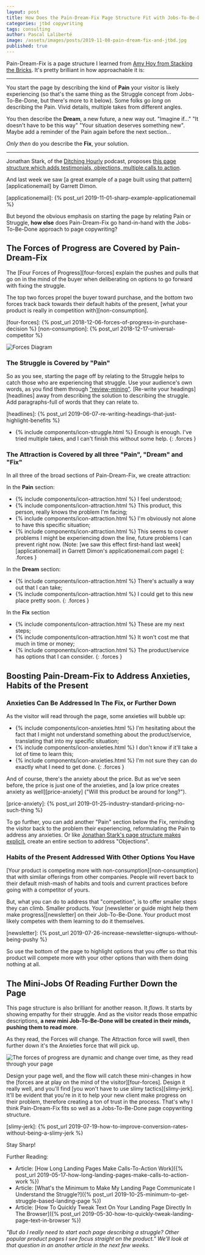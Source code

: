 ```yaml
---
layout: post
title: How Does the Pain-Dream-Fix Page Structure Fit with Jobs-To-Be-Done?
categories: jtbd copywriting
tags: consulting
author: Pascal Laliberté
image: /assets/images/posts/2019-11-08-pain-dream-fix-and-jtbd.jpg
published: true
---
```


Pain-Dream-Fix is a page structure I learned from [Amy Hoy from Stacking the Bricks][amy-hoy-pdf]. It's pretty brilliant in how approachable it is:

[amy-hoy-pdf]: https://stackingthebricks.com/how-i-increased-conversion-2-4x-with-better-copywriting/

---

You start the page by describing the kind of **Pain** your visitor is likely experiencing (so that's the same thing as the Struggle concept from Jobs-To-Be-Done, but there's more to it below). Some folks go _long_ on describing the Pain. Vivid details, multiple takes from different angles.

You then describe the **Dream**, a new future, a new way out. "Imagine if..." "It doesn't have to be this way" "Your situation deserves something new". Maybe add a reminder of the Pain again before the next section...

_Only then_ do you describe the **Fix**, your solution.

---

Jonathan Stark, of the [Ditching Hourly][ditching-hourly] podcast, proposes [this page structure which adds testimonials, objections, multiple calls to action][jonathan-stark-page-structure].

And last week we saw [a great example of a page built using that pattern][applicationemail] by Garrett Dimon.

[ditching-hourly]: https://ditchinghourly.com
[jonathan-stark-page-structure]: https://jonathanstark.com/building-the-perfect-sales-page
[applicationemail]: {% post_url 2019-11-01-sharp-example-applicationemail %}

But beyond the obvious emphasis on starting the page by relating Pain or Struggle, **how else** does Pain-Dream-Fix go hand-in-hand with the Jobs-To-Be-Done approach to page copywriting?

## The Forces of Progress are Covered by Pain-Dream-Fix

The [Four Forces of Progress][four-forces] explain the pushes and pulls that go on in the mind of the buyer when deliberating on options to go forward with fixing the struggle.

The top two forces propel the buyer toward purchase, and the bottom two forces track back towards their default habits of the present, [what your product is really in competition with][non-consumption].

[four-forces]: {% post_url 2018-12-06-forces-of-progress-in-purchase-decision %}
[non-consumption]: {% post_url 2018-12-17-universal-competitor %}

![Forces Diagram](/assets/images/posts/2018-12-06-forces-of-progress-diagram-01.svg)

### The Struggle is Covered by "Pain"

So as you see, starting the page off by relating to the Struggle helps to catch those who are experiencing that struggle. Use your audience's own words, as you find them through ["review-mining"][review-mining]. [Re-write your headings][headlines] away from describing the solution to describing the struggle. Add paragraphs-full of words that they can relate to.

[review-mining]: https://www.lewiscommercialwriting.com/post/saas-copywriting-secret-let-the-customer-write-everything
[headlines]: {% post_url 2019-06-07-re-writing-headings-that-just-highlight-benefits %}

* {% include components/icon-struggle.html %} Enough is enough. I've tried multiple takes, and I can't finish this without some help.
{: .forces }

### The Attraction is Covered by all three "Pain", "Dream" and "Fix"

In all three of the broad sections of Pain-Dream-Fix, we create attraction:

In the **Pain** section:

* {% include components/icon-attraction.html %} I feel understood;
* {% include components/icon-attraction.html %} This product, this person, really knows the problem I'm facing;
* {% include components/icon-attraction.html %} I'm obviously not alone to have this specific situation;
* {% include components/icon-attraction.html %} This seems to cover problems I might be experiencing down the line, future problems I can prevent right now. (Note: [we saw this effect first-hand last week][applicationemail] in Garrett Dimon's applicationemail.com page)
{: .forces }

In the **Dream** section:

* {% include components/icon-attraction.html %} There's actually a way out that I can take;
* {% include components/icon-attraction.html %} I could get to this new place pretty soon.
{: .forces }

In the **Fix** section

* {% include components/icon-attraction.html %} These are my next steps;
* {% include components/icon-attraction.html %} It won't cost me that much in time or money;
* {% include components/icon-attraction.html %} The product/service has options that I can consider.
{: .forces }

## Boosting Pain-Dream-Fix to Address Anxieties, Habits of the Present

### Anxieties Can Be Addressed In The Fix, or Further Down

As the visitor will read through the page, some anxieties will bubble up:

* {% include components/icon-anxieties.html %} I'm hesitating about the fact that I might not understand something about the product/service, translating that into my specific situation;
* {% include components/icon-anxieties.html %} I don't know if it'll take a lot of time to learn this;
* {% include components/icon-anxieties.html %} I'm not sure they can do exactly what I need to get done.
{: .forces }

And of course, there's the anxiety about the price. But as we've seen before, the price is just one of the anxieties, and [a low price creates anxiety as well][price-anxiety] ("Will this product be around for long?").

[price-anxiety]: {% post_url 2019-01-25-industry-standard-pricing-no-such-thing %}

To go further, you can add another "Pain" section below the Fix, reminding the visitor back to the problem their experiencing, reformulating the Pain to address any anxieties. Or like [Jonathan Stark's page structure makes explicit][jonathan-stark-page-structure], create an entire section to address "Objections".

### Habits of the Present Addressed With Other Options You Have

[Your product is competing more with non-consumption][non-consumption] that with similar offerings from other companies. People will revert back to their default mish-mash of habits and tools and current practices before going with a competitor of yours.

But, what you can do to address that "competition", is to offer smaller steps they can climb. Smaller products. Your [newsletter or guide might help them make progress][newsletter] on their Job-To-Be-Done. Your product most likely competes with them learning to do it themselves.

[newsletter]: {% post_url 2019-07-26-increase-newsletter-signups-without-being-pushy %}

So use the bottom of the page to highlight options that you offer so that this product will compete more with your other options than with them doing nothing at all.

## The Mini-Jobs Of Reading Further Down the Page

This page structure is also brilliant for another reason. It _flows_. It starts by showing empathy for their struggle. And as the visitor reads those empathic descriptions, **a new mini Job-To-Be-Done will be created in their minds, pushing them to read more**.

As they read, the Forces will change. The Attraction force will swell, then further down it's the Anxieties force that will pick up.

![The forces of progress are dynamic and change over time, as they read through your page](/assets/images/posts/2019-02-01-interview-and-timeline-diagram-02.svg)

Design your page well, and the flow will catch these mini-changes in how the [forces are at play on the mind of the visitor][four-forces]. Design it really well, and you'll find [you won't have to use slimy tactics][slimy-jerk]. It'll be evident that you're in it to help your new client make progress on their problem, therefore creating a ton of trust in the process. That's why I think Pain-Dream-Fix fits so well as a Jobs-To-Be-Done page copywriting structure.

[slimy-jerk]: {% post_url 2019-07-19-how-to-improve-conversion-rates-without-being-a-slimy-jerk %}

Stay Sharp!

Further Reading:

* Article: [How Long Landing Pages Make Calls-To-Action Work]({% post_url 2019-05-17-how-long-landing-pages-make-calls-to-action-work %})
* Article: [What's the Minimum to Make My Landing Page Communicate I Understand the Struggle?]({% post_url 2019-10-25-minimum-to-get-struggle-based-landing-page %})
* Article: [How To Quickly Tweak Text On Your Landing Page Directly In The Browser]({% post_url 2019-05-30-how-to-quickly-tweak-landing-page-text-in-browser %})

_"But do I really need to start each page describing a struggle? Other popular product pages I see focus straight on the product." We'll look at that question in an another article in the next few weeks._
